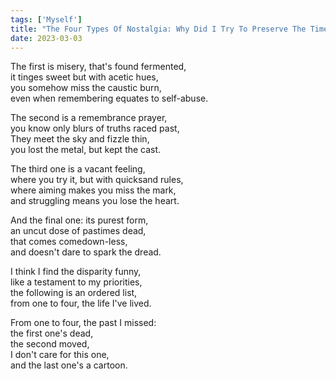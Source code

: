 ```yaml
---  
tags: ['Myself']
title: "The Four Types Of Nostalgia: Why Did I Try To Preserve The Timeline?"
date: 2023-03-03
---
```


The first is misery, that's found fermented,  
it tinges sweet but with acetic hues,  
you somehow miss the caustic burn,  
even when remembering equates to self-abuse.

The second is a remembrance prayer,  
you know only blurs of truths raced past,  
They meet the sky and fizzle thin,  
you lost the metal, but kept the cast.

The third one is a vacant feeling,  
where you try it, but with quicksand rules,  
where aiming makes you miss the mark,  
and struggling means you lose the heart.

And the final one: its purest form,  
an uncut dose of pastimes dead,  
that comes comedown-less,  
and doesn't dare to spark the dread.

I think I find the disparity funny,  
like a testament to my priorities,  
the following is an ordered list,  
from one to four, the life I've lived.

From one to four, the past I missed:  
the first one's dead,  
the second moved,  
I don't care for this one,  
and the last one's a cartoon.
